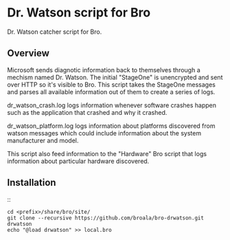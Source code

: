 Dr. Watson script for Bro
=========================

Dr. Watson catcher script for Bro.

Overview
--------

Microsoft sends diagnotic information back to themselves through
a mechism named Dr. Watson.  The initial "StageOne" is unencrypted
and sent over HTTP so it's visible to Bro.  This script takes 
the StageOne messages and parses all available information out of
them to create a series of logs.

dr_watson_crash.log logs information whenever software crashes 
happen such as the application that crashed and why it crashed.

dr_watson_platform.log logs information about platforms discovered
from watson messages which could include information about the 
system manufacturer and model.

This script also feed information to the "Hardware" Bro script
that logs information about particular hardware discovered.

Installation
------------

::

	cd <prefix>/share/bro/site/
	git clone --recursive https://github.com/broala/bro-drwatson.git drwatson
	echo "@load drwatson" >> local.bro
